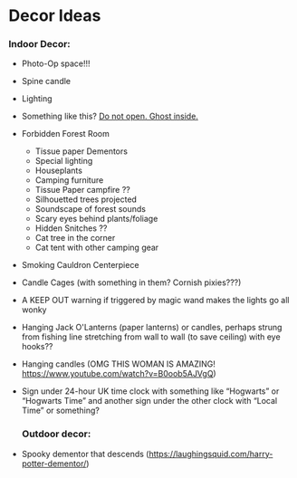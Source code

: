 # Decor Ideas

### Indoor Decor:

- Photo-Op space!!!

- Spine candle

- Lighting

- Something like this? [Do not open. Ghost inside.](https://twitter.com/haleshannon/status/1033394022960623616)

- Forbidden Forest Room

    - Tissue paper Dementors
    - Special lighting
    - Houseplants
    - Camping furniture
    - Tissue Paper campfire ??
    - Silhouetted trees projected
    - Soundscape of forest sounds
    - Scary eyes behind plants/foliage
    - Hidden Snitches ??
    - Cat tree in the corner
    - Cat tent with other camping gear

- Smoking Cauldron Centerpiece

- Candle Cages (with something in them? Cornish pixies???)

- A KEEP OUT warning if triggered by magic wand makes the lights go all wonky 

- Hanging Jack O'Lanterns (paper lanterns) or candles, perhaps strung from fishing line stretching from wall to wall (to save ceiling) with eye hooks??

- Hanging candles (OMG THIS WOMAN IS AMAZING! https://www.youtube.com/watch?v=B0oob5AJVgQ)

- Sign under 24-hour UK time clock with something like “Hogwarts” or “Hogwarts Time” and another sign under the other clock with “Local Time” or something?

  ### Outdoor decor:

- Spooky dementor that descends  (https://laughingsquid.com/harry-potter-dementor/)

